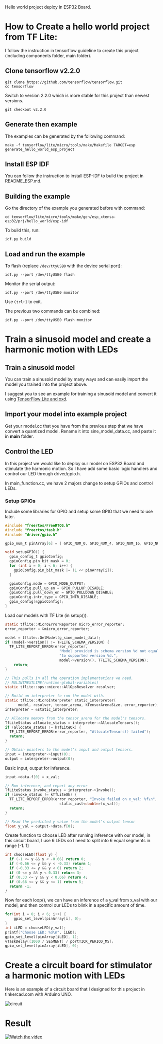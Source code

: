 Hello world project deploy in ESP32 Board.

# How to Create a hello world project from TF Lite:

I follow the instruction in tensorflow guideline to create this project (including components folder, main folder).

## Clone tensorflow v2.2.0 

```
git clone https://github.com/tensorflow/tensorflow.git
cd tensorflow
```

Switch to version 2.2.0 which is more stable for this project than newest versions.

```
git checkout v2.2.0
```

## Generate then example 

The examples can be generated by the following command:

```
make -f tensorflow/lite/micro/tools/make/Makefile TARGET=esp generate_hello_world_esp_project
```

## Install ESP IDF

You can follow the instruction to install ESP-IDF to build the project in README_ESP.md.

## Building the example

Go the directory of the example you generated before with command:

```
cd tensorflow/lite/micro/tools/make/gen/esp_xtensa-esp32/prj/hello_world/esp-idf
```

To build this, run:

```
idf.py build
```

## Load and run the example

To flash (replace `/dev/ttyUSB0` with the device serial port):
```
idf.py --port /dev/ttyUSB0 flash
```

Monitor the serial output:
```
idf.py --port /dev/ttyUSB0 monitor
```

Use `Ctrl+]` to exit.

The previous two commands can be combined:
```
idf.py --port /dev/ttyUSB0 flash monitor
```

# Train a sinusoid model and create a harmonic motion with LEDs

## Train a sinusoid model

You can train a sinusoid model by many ways and can easily import the model you trained into the project above.

I suggest you to see an example for training a sinusoid model and convert it using [TensorFlow Lite and xxd](https://colab.research.google.com/github/tensorflow/tensorflow/blob/master/tensorflow/lite/micro/examples/hello_world/train/train_hello_world_model.ipynb).

## Import your model into example project

Get your model.cc that you have from the previous step that we have convert a quantized model. Rename it into sine_model_data.cc, and paste it in **main** folder.

## Control the LED

In this project we would like to deploy our model on ESP32 Board and stimulate the harmonic motion. So I have add some basic logic handlers and control our LED through driver/gpio.h.

In main_function.cc, we have 2 majors change to setup GPIOs and control LEDs.

### Setup GPIOs

Include some libraries for GPIO and setup some GPIO that we need to use later.

```c
#include "freertos/FreeRTOS.h"
#include "freertos/task.h"
#include "driver/gpio.h"

gpio_num_t pinArray[6] = { GPIO_NUM_0, GPIO_NUM_4, GPIO_NUM_16, GPIO_NUM_17, GPIO_NUM_5, GPIO_NUM_18 };

void setupGPIO() {
  gpio_config_t gpioConfig;
  gpioConfig.pin_bit_mask = 0;
  for (int i = 0; i < 6; i++) {
    gpioConfig.pin_bit_mask |= (1 << pinArray[i]);
  }

  gpioConfig.mode = GPIO_MODE_OUTPUT;
  gpioConfig.pull_up_en = GPIO_PULLUP_DISABLE;
  gpioConfig.pull_down_en = GPIO_PULLDOWN_DISABLE;
  gpioConfig.intr_type = GPIO_INTR_DISABLE;
  gpio_config(&gpioConfig);
}
```

Load our models with TF Lite (in setup()).

```c
static tflite::MicroErrorReporter micro_error_reporter;
error_reporter = &micro_error_reporter;

model = tflite::GetModel(g_sine_model_data);
if (model->version() != TFLITE_SCHEMA_VERSION) {
  TF_LITE_REPORT_ERROR(error_reporter,
                         "Model provided is schema version %d not equal "
                         "to supported version %d.",
                         model->version(), TFLITE_SCHEMA_VERSION);
    return;
}

// This pulls in all the operation implementations we need.
// NOLINTNEXTLINE(runtime-global-variables)
static tflite::ops::micro::AllOpsResolver resolver;

// Build an interpreter to run the model with.
static tflite::MicroInterpreter static_interpreter(
      model, resolver, tensor_arena, kTensorArenaSize, error_reporter);
interpreter = &static_interpreter;

// Allocate memory from the tensor_arena for the model's tensors.
TfLiteStatus allocate_status = interpreter->AllocateTensors();
if (allocate_status != kTfLiteOk) {
  TF_LITE_REPORT_ERROR(error_reporter, "AllocateTensors() failed");
  return;
}

// Obtain pointers to the model's input and output tensors.
input = interpreter->input(0);
output = interpreter->output(0);
```

Basic input, output for inference.

```c
input->data.f[0] = x_val;

// Run inference, and report any error
TfLiteStatus invoke_status = interpreter->Invoke();
if (invoke_status != kTfLiteOk) {
  TF_LITE_REPORT_ERROR(error_reporter, "Invoke failed on x_val: %f\n",
                         static_cast<double>(x_val));
  return;
}

// Read the predicted y value from the model's output tensor
float y_val = output->data.f[0];
```

Create function to choose LED after running inference with our model, in this circuit board, I use 6 LEDs so I need to split into 6 equal segments in range [-1. 1]

```c
int chooseLED(float y) {
  if (-1 <= y && y < -0.66) return 0;
  if (-0.66 <= y && y < -0.33) return 1;
  if (-0.33 <= y && y < 0) return 2;
  if (0 <= y && y < 0.33) return 3;
  if (0.33 <= y && y < 0.66) return 4;
  if (0.66 <= y && y <= 1) return 5;
  return -1;
}
```

Now for each loop(), we can have an inference of a y_val from x_val with our model, and then control our LEDs to blink in a specific amount of time.

```c
for(int i = 0; i < 6; i++) {
    gpio_set_level(pinArray[i], 0);
}
int iLED = chooseLED(y_val);
printf("Choose LED: %d\n", iLED);
gpio_set_level(pinArray[iLED], 1);
vTaskDelay((1000 / SEGMENT) / portTICK_PERIOD_MS);
gpio_set_level(pinArray[iLED], 0);
```

# Create a circuit board for stimulator a harmonic motion with LEDs

Here is an example of a circuit board that I designed for this project in tinkercad.com with Arduino UNO.

![circuit](/images/circuit.png)

# Result

[![Watch the video](https://img.youtube.com/vi/6RySA9YDytg/maxresdefault.jpg)](https://youtu.be/6RySA9YDytg)
